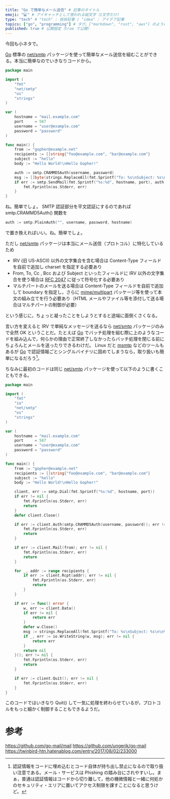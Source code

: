 ```yaml
---
title: "Go で簡単なメール送信" # 記事のタイトル
emoji: "💻" # アイキャッチとして使われる絵文字（1文字だけ）
type: "tech" # "tech" : 技術記事 / "idea" : アイデア記事
topics: ["go", "programming"] # タグ。["markdown", "rust", "aws"] のように指定する
published: true # 公開設定（true で公開）
---
```


今回も小ネタで。

[Go] 標準の [net/smtp][smtp] パッケージを使って簡単なメール送信を組むことができる。本当に簡単なのでいきなりコードから。

```go:sample1.go
package main

import (
    "fmt"
    "net/smtp"
    "os"
    "strings"
)

var (
    hostname = "mail.example.com"
    port     = 587
    username = "user@example.com"
    password = "password"
)

func main() {
    from := "gopher@example.net"
    recipients := []string{"foo@example.com", "bar@example.com"}
    subject := "hello"
    body := "Hello World!\nHello Gopher!"

    auth := smtp.CRAMMD5Auth(username, password)
    msg := []byte(strings.ReplaceAll(fmt.Sprintf("To: %s\nSubject: %s\n\n%s", strings.Join(recipients, ","), subject, body), "\n", "\r\n"))
    if err := smtp.SendMail(fmt.Sprintf("%s:%d", hostname, port), auth, from, recipients, msg); err != nil {
        fmt.Fprintln(os.Stderr, err)
    }
}
```

ね。簡単でしょ。 SMTP 認証部分を平文認証にするのであれば smtp.CRAMMD5Auth() 関数を

```go
auth := smtp.PlainAuth("", username, password, hostname)
```

で置き換えればいい。ね。簡単でしょ。

ただし [net/smtp][smtp] パッケージは本当にメール送信（プロトコル）に特化しているため

- IRV (旧 US-ASCII) 以外の文字集合を含む場合は Content-Type フィールドを自前で追加し charset を指定する必要あり
- From, To, Cc , Bcc および Subject といったフィールドに IRV 以外の文字集合を使う場合は [RFC 2047] に従って符号化する必要あり
- マルチパートのメールを送る場合は Content-Type フィールドを自前で追加して boundary を指定し，さらに [mime/multipart][multipart] パッケージ等を使って本文の組み立てを行う必要あり（HTML メールやファイル等を添付して送る場合はマルチパートの制御が必要）

という感じに，ちょっと凝ったことをしようとすると途端に面倒くさくなる。

言い方を変えると IRV で単純なメッセージを送るなら [net/smtp][smtp] パッケージのみで全然 OK ということだ。たとえば [Go] でバッチ処理を組む際に上のようなコードを組み込んで，何らかの理由で正常終了しなかったらバッチ処理を閉じる前にちょろんとメールを送ったりできるわけだ。 Linux だと [msmtp](https://marlam.de/msmtp/) などのツールもあるが [Go] で認証情報ごとシングルバイナリに固めてしまうなら，取り扱いも簡単になるだろう[^s1]。

[^s1]: 認証情報をコードに埋め込むとコード自体が持ち出し禁止になるので取り扱い注意である。メール・サービスは Phishing の踏み台にされやすいし。まぁ，普通は認証情報はコードから切り離して，他の機微情報と一緒に何処かのセキュリティ・エリアに置いてアクセス制限を課すことになると思うけど。

ちなみに最初のコードは同じ [net/smtp][smtp] パッケージを使って以下のように書くこともできる。

```go:sample2.go
package main

import (
    "fmt"
    "io"
    "net/smtp"
    "os"
    "strings"
)

var (
    hostname = "mail.example.com"
    port     = 587
    username = "user@example.com"
    password = "password"
)

func main() {
    from := "gopher@example.net"
    recipients := []string{"foo@example.com", "bar@example.com"}
    subject := "hello"
    body := "Hello World!\nHello Gopher!"

    client, err := smtp.Dial(fmt.Sprintf("%s:%d", hostname, port))
    if err != nil {
        fmt.Fprintln(os.Stderr, err)
        return
    }
    defer client.Close()

    if err := client.Auth(smtp.CRAMMD5Auth(username, password)); err != nil {
        fmt.Fprintln(os.Stderr, err)
        return
    }

    if err := client.Mail(from); err != nil {
        fmt.Fprintln(os.Stderr, err)
        return
    }

    for _, addr := range recipients {
        if err := client.Rcpt(addr); err != nil {
            fmt.Fprintln(os.Stderr, err)
            return
        }
    }

    if err := func() error {
        w, err := client.Data()
        if err != nil {
            return err
        }
        defer w.Close()
        msg := strings.ReplaceAll(fmt.Sprintf("To: %s\nSubject: %s\n\n%s", strings.Join(recipients, ","), subject, body), "\n", "\r\n")
        if _, err := io.WriteString(w, msg); err != nil {
            return err
        }
        return nil
    }(); err != nil {
        fmt.Fprintln(os.Stderr, err)
        return
    }

    if err := client.Quit(); err != nil {
        fmt.Fprintln(os.Stderr, err)
    }
}
```

このコードではいきなり Quit() して一気に処理を終わらせているが，プロトコルをもっと細かく制御することもできるようだ。

# 参考

https://github.com/go-mail/mail
https://github.com/ungerik/go-mail
https://twinbird-htn.hatenablog.com/entry/2017/08/02/233000


[Go]: https://go.dev/ "The Go Programming Language"
[smtp]: https://pkg.go.dev/net/smtp "smtp package - net/smtp - Go Packages"
[multipart]: https://pkg.go.dev/mime/multipart "multipart package - mime/multipart - Go Packages"
[RFC 2047]: https://www.rfc-editor.org/rfc/rfc2047.html "RFC 2047: MIME (Multipurpose Internet Mail Extensions) Part Three: Message Header Extensions for Non-ASCII Text"
